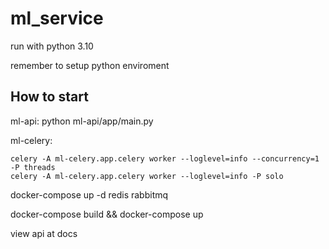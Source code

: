 # ml_service

run with python 3.10

remember to setup python enviroment

## How to start

ml-api: python ml-api/app/main.py

ml-celery:

```
celery -A ml-celery.app.celery worker --loglevel=info --concurrency=1 -P threads
celery -A ml-celery.app.celery worker --loglevel=info -P solo

```

docker-compose up -d redis rabbitmq

docker-compose build && docker-compose up

view api at docs
